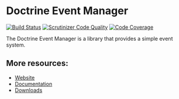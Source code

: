 # Doctrine Event Manager

[![Build Status](https://travis-ci.org/doctrine/event-manager.svg)](https://travis-ci.org/doctrine/event-manager)
[![Scrutinizer Code Quality](https://scrutinizer-ci.com/g/doctrine/event-manager/badges/quality-score.png?b=master)](https://scrutinizer-ci.com/g/doctrine/event-manager/?branch=master)
[![Code Coverage](https://scrutinizer-ci.com/g/doctrine/event-manager/badges/coverage.png?b=master)](https://scrutinizer-ci.com/g/doctrine/event-manager/?branch=master)

The Doctrine Event Manager is a library that provides a simple event system.

## More resources:

* [Website](https://www.doctrine-project.org/)
* [Documentation](https://www.doctrine-project.org/projects/doctrine-event-manager/en/latest/)
* [Downloads](https://github.com/doctrine/event-manager/releases)
